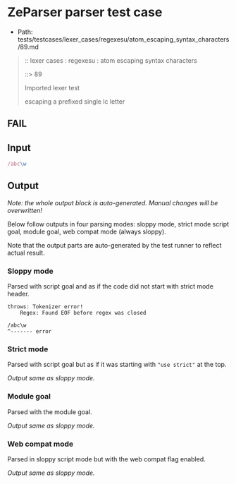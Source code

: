 # ZeParser parser test case

- Path: tests/testcases/lexer_cases/regexesu/atom_escaping_syntax_characters/89.md

> :: lexer cases : regexesu : atom escaping syntax characters
>
> ::> 89
>
> Imported lexer test
>
> escaping a prefixed single lc letter

## FAIL

## Input

`````js
/abc\w
`````

## Output

_Note: the whole output block is auto-generated. Manual changes will be overwritten!_

Below follow outputs in four parsing modes: sloppy mode, strict mode script goal, module goal, web compat mode (always sloppy).

Note that the output parts are auto-generated by the test runner to reflect actual result.

### Sloppy mode

Parsed with script goal and as if the code did not start with strict mode header.

`````
throws: Tokenizer error!
    Regex: Found EOF before regex was closed

/abc\w
^------- error
`````

### Strict mode

Parsed with script goal but as if it was starting with `"use strict"` at the top.

_Output same as sloppy mode._

### Module goal

Parsed with the module goal.

_Output same as sloppy mode._

### Web compat mode

Parsed in sloppy script mode but with the web compat flag enabled.

_Output same as sloppy mode._
